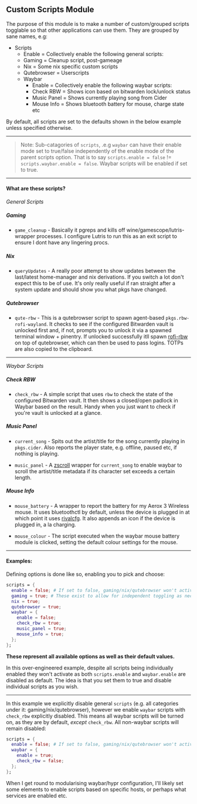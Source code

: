 ## Custom Scripts Module

The purpose of this module is to make a number of custom/grouped scripts togglable so that other applications can use them. They are grouped by sane names, e.g:

* Scripts
  * Enable = Collectively enable the following general scripts:
  * Gaming = Cleanup script, post-gameage
  * Nix = Some nix specific custom scripts
  * Qutebrowser = Userscripts 
  * Waybar
    * Enable = Collectively enable the following waybar scripts:
    * Check RBW = Shows icon based on bitwarden lock/unlock status
    * Music Panel = Shows currently playing song from Cider
    * Mouse Info = Shows bluetooth battery for mouse, charge state etc

By default, all scripts are set to the defaults shown in the below example unless specified otherwise.

***

> Note: Sub-catagories of `scripts`, .e.g `waybar` can have their enable mode set to true/false independently of the enable mode of the parent scripts option. That is to say `scripts.enable = false` != `scripts.waybar.enable = false`. Waybar scripts will be enabled if set to true.

***

#### What are these scripts?

*General Scripts*

##### Gaming

- `game_cleanup` - Basically it pgreps and kills off wine/gamescope/lutris-wrapper processes. I configure Lutris to run this as an exit script to ensure I dont have any lingering procs.

##### Nix

- `queryUpdates` - A really poor attempt to show updates between the last/latest home-manager and nix derivations. If you switch a lot don't expect this to be of use. It's only really useful if ran straight after a system update and should show you what pkgs have changed.

##### Qutebrowser

- `qute-rbw` - This is a qutebrowser script to spawn agent-based `pkgs.rbw-rofi-wayland`. It checks to see if the configured Bitwarden vault is unlocked first and, if not, prompts you to unlock it via a spawned terminal window + pinentry. If unlocked successfully itll spawn [rofi-rbw](https://github.com/fdw/rofi-rbw) on top of qutebrowser, which can then be used to pass logins. TOTPs are also copied to the clipboard.

***

*Waybar Scripts*

##### Check RBW

- `check_rbw` - A simple script that uses `rbw` to check the state of the configured Bitwarden vault. It then shows a closed/open padlock in Waybar based on the result. Handy when you just want to check if you're vault is unlocked at a glance.

##### Music Panel

- `current_song` - Spits out the artist/title for the song currently playing in `pkgs.cider`. Also reports the player state, e.g. offline, paused etc, if nothing is playing.

- `music_panel` - A [zscroll](https://github.com/noctuid/zscroll) wrapper for `current_song` to enable waybar to scroll the artist/title metadata if its character set exceeds a certain length. 

##### Mouse Info

- `mouse_battery` - A wrapper to report the battery for my Aerox 3 Wireless mouse. It uses bluetoothctl by default, unless the device is plugged in at which point it uses [rivalcfg](https://github.com/flozz/rivalcfg). It also appends an icon if the device is plugged in, a la charging.

- `mouse_colour` - The script executed when the waybar mouse battery module is clicked, setting the default colour settings for the mouse.

***

#### Examples:

Defining options is done like so, enabling you to pick and choose:

``` nix
scripts = {
  enable = false; # If set to false, gaming/nix/qutebrowser won't activate.
  gaming = true; # These exist to allow for independent toggling as necessary.
  nix = true;
  qutebrowser = true;
  waybar = {
    enable = false;
    check_rbw = true; 
    music_panel = true; 
    mouse_info = true; 
  };
};
```

**These represent all available options as well as their default values.**

In this over-engineered example, despite all scripts being individually enabled they won't activate as both `scripts.enable` and `waybar.enable` are disabled as default. The idea is that you set them to true and disable individual scripts as you wish.

***

In this example we explicitly disable general `scripts` (e.g. all categories under it: gaming/nix/qutebrowser), however we enable `waybar` scripts with `check_rbw` explicitly disabled. This means all waybar scripts will be turned on, as they are by default, *except* `check_rbw`. All non-waybar scripts will remain disabled:

``` nix
scripts = {
  enable = false; # If set to false, gaming/nix/qutebrowser won't activate.
  waybar = {
    enable = true;
    check_rbw = false; 
  };
};
```

When I get round to modularising waybar/hypr configuration, I'll likely set some elements to enable scripts based on specific hosts, or perhaps what services are enabled etc.

